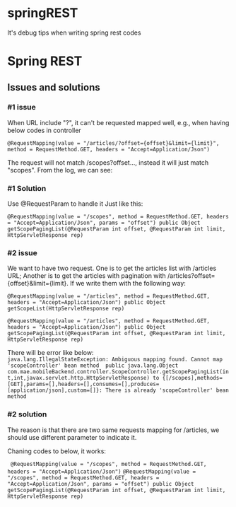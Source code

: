 # springREST
It's debug tips when writing spring rest codes


# Spring REST

## Issues and solutions

### #1 issue
When URL include "?", it can't be requested mapped well, e.g., when having below codes in controller

`@RequestMapping(value = "/articles/?offset={offset}&limit={limit}", method = RequestMethod.GET, headers = "Accept=Application/Json")`

The request will not match /scopes?offset..., instead it will just match "scopes".
From the log, we can see: 

### #1 Solution
Use @RequestParam to handle it
Just like this:

 `@RequestMapping(value = "/scopes", method = RequestMethod.GET, headers = "Accept=Application/Json", params = "offset")
    public Object getScopePagingList(@RequestParam int offset, @RequestParam int limit, HttpServletResponse rep)`
    
### #2 issue

We want to have two request. 
One is to get the articles list with /articles URL;
Another is to get the articles with pagination with /articles?offset={offset}&limit={limit}.
If we write them with the following way:

`@RequestMapping(value = "/articles", method = RequestMethod.GET, headers = "Accept=Application/Json")
    public Object getScopeList(HttpServletResponse rep)`
    
`@RequestMapping(value = "/articles", method = RequestMethod.GET, headers = "Accept=Application/Json")
    public Object getScopePagingList(@RequestParam int offset, @RequestParam int limit, HttpServletResponse rep)`

There will be error like below:    
`java.lang.IllegalStateException: Ambiguous mapping found. Cannot map 'scopeController' bean method 
public java.lang.Object com.mae.mobileBackend.controller.ScopeController.getScopePagingList(int,int,javax.servlet.http.HttpServletResponse)
to {[/scopes],methods=[GET],params=[],headers=[],consumes=[],produces=[application/json],custom=[]}: There is already 'scopeController' bean method`

### #2 solution
The reason is that there are two same requests mapping for /articles, we should use different parameter to indicate it.

Chaning codes to below, it works:

` @RequestMapping(value = "/scopes", method = RequestMethod.GET, headers = "Accept=Application/Json")`
`@RequestMapping(value = "/scopes", method = RequestMethod.GET, headers = "Accept=Application/Json", params = "offset")
    public Object getScopePagingList(@RequestParam int offset, @RequestParam int limit, HttpServletResponse rep)`


